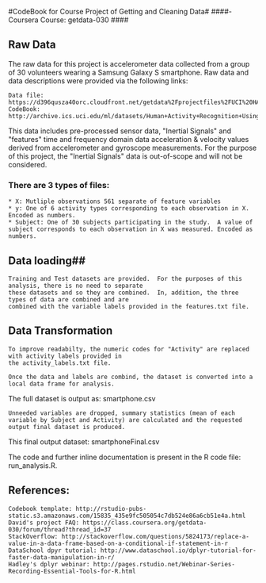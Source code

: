 #CodeBook for Course Project of Getting and Cleaning Data#
####- Coursera Course: getdata-030 ####

## Raw Data ## 

The raw data for this project is accelerometer data collected from a group of 30 volunteers wearing a Samsung Galaxy S smartphone.  Raw data and data descriptions were provided via the following links:

    Data file: https://d396qusza40orc.cloudfront.net/getdata%2Fprojectfiles%2FUCI%20HAR%20Dataset.zip
    CodeBook: http://archive.ics.uci.edu/ml/datasets/Human+Activity+Recognition+Using+Smartphones

This data includes pre-processed sensor data, "Inertial Signals" and "features" time and frequency domain data acceleration & velocity values derived from accelerometer and gyroscope measurements. For the purpose of this project, the "Inertial Signals" data is out-of-scope and will not be considered.

### There are 3 types of files: ###

    * X: Mutliple observations 561 separate of feature variables
    * y: One of 6 activity types corresponding to each observation in X. Encoded as numbers.
    * Subject: One of 30 subjects participating in the study.  A value of subject corresponds to each observation in X was measured. Encoded as numbers.


## Data loading## 

    Training and Test datasets are provided.  For the purposes of this analysis, there is no need to separate
    these datasets and so they are combined.  In, addition, the three types of data are combined and are
    combined with the variable labels provided in the features.txt file.

## Data Transformation ## 

    To improve readabilty, the numeric codes for "Activity" are replaced with activity labels provided in 
    the activity_labels.txt file.

    Once the data and labels are combind, the dataset is converted into a local data frame for analysis.  

The full dataset is output as: smartphone.csv

    Unneeded variables are dropped, summary statistics (mean of each variable by Subject and Activity) are calculated and the requested output final dataset is produced.
    
    
This final output dataset: smartphoneFinal.csv

The code and further inline documentation is present in the R code file: run_analysis.R.

## References: ## 
	Codebook template: http://rstudio-pubs-static.s3.amazonaws.com/15835_435e9fc505054c7db524e86a6cb51e4a.html
	David's project FAQ: https://class.coursera.org/getdata-030/forum/thread?thread_id=37 
	StackOverflow: http://stackoverflow.com/questions/5824173/replace-a-value-in-a-data-frame-based-on-a-conditional-if-statement-in-r
	DataSchool dpyr tutorial: http://www.dataschool.io/dplyr-tutorial-for-faster-data-manipulation-in-r/ 
	Hadley's dplyr webinar: http://pages.rstudio.net/Webinar-Series-Recording-Essential-Tools-for-R.html
